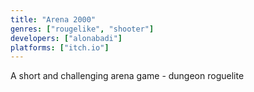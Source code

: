 ```yaml
---
title: "Arena 2000"
genres: ["rougelike", "shooter"]
developers: ["alonabadi"]
platforms: ["itch.io"]
---
```

A short and challenging arena game - dungeon roguelite
